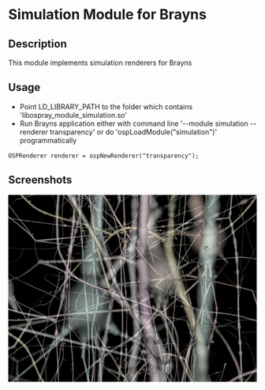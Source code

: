 # Simulation Module for Brayns

## Description
This module implements simulation renderers for Brayns

## Usage
- Point LD_LIBRARY_PATH to the folder which contains
  'libospray_module_simulation.so'
- Run Brayns application either with command line '--module simulation --renderer transparency' or do
  'ospLoadModule("simulation")' programmatically
```
OSPRenderer renderer = ospNewRenderer("transparency");
```

## Screenshots
![Transparency](doc/transparency.png)
